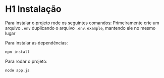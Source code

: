 # H1 Instalação

Para instalar o projeto rode os seguintes comandos:
Primeiramente crie um arquivo `.env` duplicando o arquivo `.env.example`, mantendo ele no mesmo lugar

Para instalar as dependências:
```bash 
npm install
```

Para rodar o projeto:
```bash 
node app.js
```


